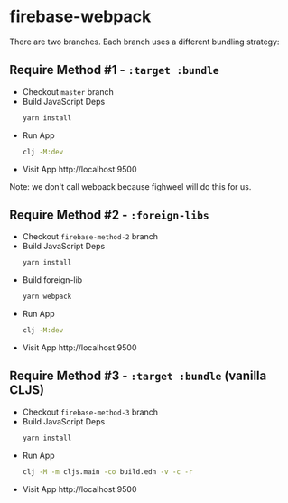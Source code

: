 # firebase-webpack

There are two branches.  Each branch uses a different bundling strategy:


## Require Method #1 - `:target :bundle`

- Checkout `master` branch
- Build JavaScript Deps
  ```bash
  yarn install
  ```
- Run App
  ```bash
  clj -M:dev
  ```
- Visit App
  http://localhost:9500

Note: we don't call webpack because fighweel will do this for us.

## Require Method #2 - `:foreign-libs`

- Checkout `firebase-method-2` branch
- Build JavaScript Deps
  ```bash
  yarn install
  ```
- Build foreign-lib
  ```bash
  yarn webpack
  ```
- Run App
  ```bash
  clj -M:dev
  ```
- Visit App
  http://localhost:9500


## Require Method #3 - `:target :bundle` (vanilla CLJS)


- Checkout `firebase-method-3` branch
- Build JavaScript Deps
  ```bash
  yarn install
  ```
- Run App
  ```bash
  clj -M -m cljs.main -co build.edn -v -c -r
  ```
- Visit App
  http://localhost:9500


